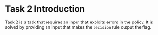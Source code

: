 # Task 2 Introduction
Task 2 is a task that requires an input that exploits errors in the policy. It is solved by providing an input that makes the `decision` rule output the flag.
